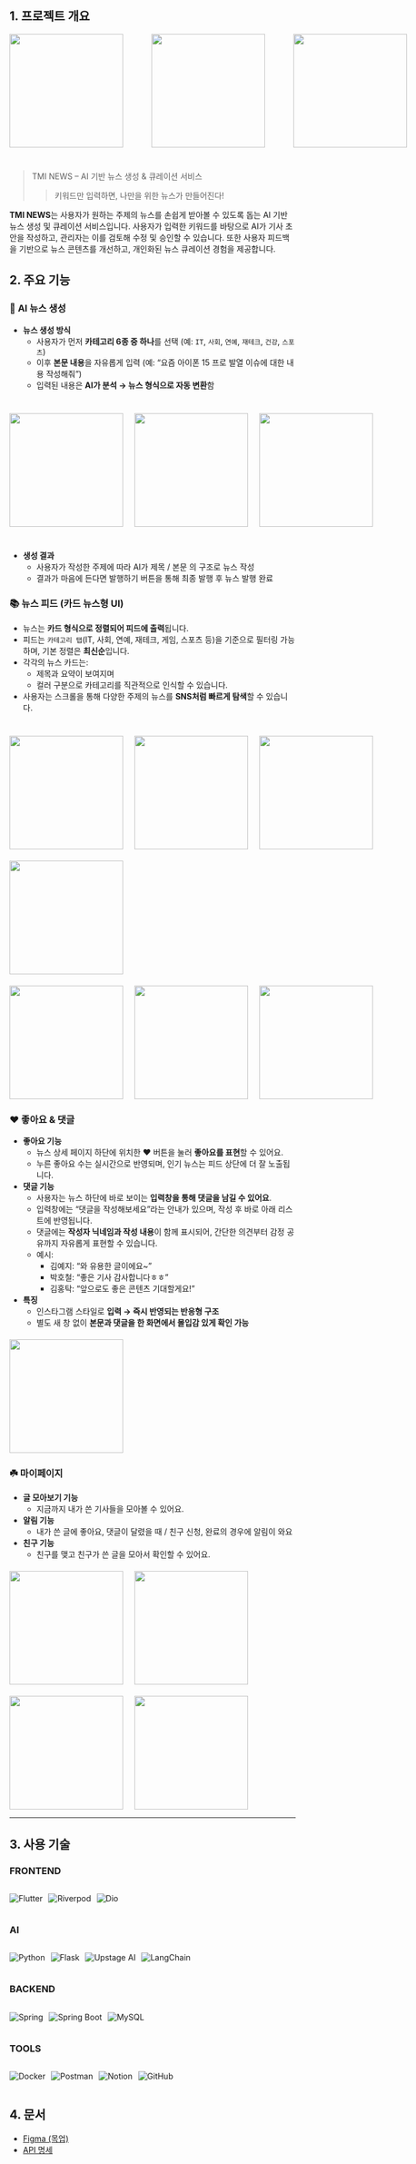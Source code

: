 ## **1. 프로젝트 개요** 


<div style="display: flex; gap: 50px; align-items: center; margin-bottom : 40px;">
  <img src="./docs/logo1.png" width="200" />
  <img src="./docs/logo2.png" width="200" />
  <img src="./docs/logo3.png" width="200" />
</div>


> TMI NEWS – AI 기반 뉴스 생성 & 큐레이션 서비스
> 
> 
> > 키워드만 입력하면, 나만을 위한 뉴스가 만들어진다!
> > 

**TMI NEWS**는 사용자가 원하는 주제의 뉴스를 손쉽게 받아볼 수 있도록 돕는 AI 기반 뉴스 생성 및 큐레이션 서비스입니다. 사용자가 입력한 키워드를 바탕으로 AI가 기사 초안을 작성하고, 관리자는 이를 검토해 수정 및 승인할 수 있습니다. 또한 사용자 피드백을 기반으로 뉴스 콘텐츠를 개선하고, 개인화된 뉴스 큐레이션 경험을 제공합니다.

## **2. 주요 기능**

### 🧠 **AI 뉴스 생성**

- **뉴스 생성 방식**
    - 사용자가 먼저 **카테고리 6종 중 하나**를 선택 (예: `IT`, `사회`, `연예`, `재테크`, `건강`, `스포츠`)
    - 이후 **본문 내용**을 자유롭게 입력 (예: “요즘 아이폰 15 프로 발열 이슈에 대한 내용 작성해줘”)
    - 입력된 내용은 **AI가 분석 → 뉴스 형식으로 자동 변환**함



<div style="display: flex; gap: 20px; align-items: center; margin-bottom : 40px; margin-top: 40px;">
  <img src="./docs/news_create.png" width="200" />
  <img src="./docs/news_picture.png" width="200" />
  <img src="./docs/news_complete.png" width="200" />
</div>

- **생성 결과**
    - 사용자가 작성한 주제에 따라 AI가 제목 / 본문 의 구조로 뉴스 작성
    - 결과가 마음에 든다면 발행하기 버튼을 통해 최종 발행 후 뉴스 발행 완료

### 📚 **뉴스 피드 (카드 뉴스형 UI)**

- 뉴스는 **카드 형식으로 정렬되어 피드에 출력**됩니다.
- 피드는 `카테고리 탭`(IT, 사회, 연예, 재테크, 게임, 스포츠 등)을 기준으로 필터링 가능하며, 기본 정렬은 **최신순**입니다.
- 각각의 뉴스 카드는:
    - 제목과 요약이 보여지며
    - 컬러 구분으로 카테고리를 직관적으로 인식할 수 있습니다.
- 사용자는 스크롤을 통해 다양한 주제의 뉴스를 **SNS처럼 빠르게 탐색**할 수 있습니다.



<div style="display: flex; gap: 20px; align-items: center; margin-bottom : 20px; margin-top: 40px;">
  <img src="./docs/news_all.png" width="200" />
  <img src="./docs/news_all2.png" width="200" />
  <img src="./docs/news_no.png" width="200 "/>
</div>
<div style="display: flex; gap: 20px; align-items: center; margin-bottom : 20px; margin-top: 20px;">
  <img src="./docs/news_picture.png" width="200" />
</div>
<div style="display: flex; gap: 20px; align-items: center; margin-bottom : 20px; margin-top: 20px;">
  <img src="./docs/news_detail4.png" width="200" />
  <img src="./docs/news_sports.png" width="200" />
  <img src="./docs/news_health.png" width="200" />
</div>

### ❤️ **좋아요 & 댓글**

- **좋아요 기능**
    - 뉴스 상세 페이지 하단에 위치한 ❤️ 버튼을 눌러 **좋아요를 표현**할 수 있어요.
    - 누른 좋아요 수는 실시간으로 반영되며, 인기 뉴스는 피드 상단에 더 잘 노출됩니다.
- **댓글 기능**
    - 사용자는 뉴스 하단에 바로 보이는 **입력창을 통해 댓글을 남길 수 있어요**.
    - 입력창에는 “댓글을 작성해보세요”라는 안내가 있으며, 작성 후 바로 아래 리스트에 반영됩니다.
    - 댓글에는 **작성자 닉네임과 작성 내용**이 함께 표시되어, 간단한 의견부터 감정 공유까지 자유롭게 표현할 수 있습니다.
    - 예시:
        - 김예지: “와 유용한 글이에요~”
        - 박호철: “좋은 기사 감사합니다ㅎㅎ”
        - 김홍탁: “앞으로도 좋은 콘텐츠 기대할게요!”
- **특징**
    - 인스타그램 스타일로 **입력 → 즉시 반영되는 반응형 구조**
    - 별도 새 창 없이 **본문과 댓글을 한 화면에서 몰입감 있게 확인 가능**

<div style="display: flex; align-items: center; margin-top: 20px;">
<img src="./docs/news_comment.png" width="200" />
</div>

### ☘️ **마이페이지**

- **글 모아보기 기능**
    - 지금까지 내가 쓴 기사들을 모아볼 수 있어요.
- **알림 기능**
    - 내가 쓴 글에 좋아요, 댓글이 달렸을 때 / 친구 신청, 완료의 경우에 알림이 와요
- **친구 기능**
  - 친구를 맺고 친구가 쓴 글을 모아서 확인할 수 있어요.

<div style="display: flex; gap: 20px; align-items: center; margin-top: 20px;">
<img src="./docs/profile1.png" width="200" />
<img src="./docs/profile2.png" width="200" />
</div>
<div style="display: flex; gap: 20px; align-items: center; margin-top: 20px;">
<img src="./docs/friend_list.png" width="200" />
<img src="./docs/friend_add.png" width="200" />
</div>

---

## **3. 사용 기술**

### FRONTEND
<div style="display : flex; gap: 10px; align-items: center;">

![Flutter](https://img.shields.io/badge/Flutter-02569B?style=flat&logo=flutter&logoColor=white)

<!-- Riverpod -->
![Riverpod](https://img.shields.io/badge/Riverpod-0175C2?style=flat&logo=flutter&logoColor=white)

<!-- Dio -->
![Dio](https://img.shields.io/badge/Dio-0175C2?style=flat&logo=flutter&logoColor=white)
</div>

### AI
<div style="display: flex; gap: 10px;">

![Python](https://img.shields.io/badge/Python-3776AB?style=flat&logo=python&logoColor=white)

<!-- Flask -->
![Flask](https://img.shields.io/badge/Flask-000000?style=flat&logo=flask&logoColor=white)

<!-- Upstage AI -->
![Upstage AI](https://img.shields.io/badge/Upstage_AI-4E2A84?style=flat&logo=openai&logoColor=white)

<!-- LangChain -->
![LangChain](https://img.shields.io/badge/LangChain-FF9900?style=flat&logo=openai&logoColor=white)
</div>


### BACKEND

<div style="display: flex; gap: 10px;">


![Spring](https://img.shields.io/badge/Spring-6DB33F?style=flat&logo=spring&logoColor=white)

<!-- Spring Boot -->
![Spring Boot](https://img.shields.io/badge/Spring_Boot-6DB33F?style=flat&logo=springboot&logoColor=white)

<!-- MySQL -->
![MySQL](https://img.shields.io/badge/MySQL-4479A1?style=flat&logo=mysql&logoColor=white)
</div>


### TOOLS

<div style="display:flex; gap : 10px;">


![Docker](https://img.shields.io/badge/Docker-2496ED?style=flat&logo=docker&logoColor=white)

<!-- Postman -->
![Postman](https://img.shields.io/badge/Postman-FF6C37?style=flat&logo=postman&logoColor=white)

<!-- Notion -->
![Notion](https://img.shields.io/badge/Notion-000000?style=flat&logo=notion&logoColor=white)


<!-- GitHub -->
![GitHub](https://img.shields.io/badge/GitHub-181717?style=flat&logo=github&logoColor=white)
</div>


## **4. 문서**

- [Figma (목업)](https://www.figma.com/design/b7wOUcVQ3qNW3CtGvSU0UG/Untitled?node-id=55-5&p=f&t=wTdJ3H2rx9C7oAsX-0)
- [API 명세](http://notion.so/API-1af627ac5de580199718fd43c3f80556)
